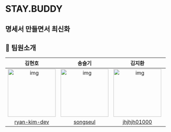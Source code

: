 # STAY.BUDDY

## 명세서 만들면서 최신화

## 📌 팀원소개

|                                                       김현호                                                       |                                                                         송슬기                                                                        |                                                       김지환                                                       |                                                       김용빈                                                       |
| :---------------------------------------------------------------------------------------------------------------------: | :---------------------------------------------------------------------------------------------------------------------------------------------------------: | :---------------------------------------------------------------------------------------------------------------------: | :---------------------------------------------------------------------------------------------------------------------: |
| <img src="https://avatars.githubusercontent.com/u/78180055?v=4" alt="img" height="150px" width="150px" /> | <img src="https://avatars.githubusercontent.com/u/104307213?v=4" alt="img" height="150px" width="150px" /> | <img src="https://avatars.githubusercontent.com/u/104141515?v=4" alt="img" height="150px" width="150px" /> | <img src="https://avatars.githubusercontent.com/u/99226598?v=4" alt="img" height="150px" width="150px" /> |
|                                      [ryan-kim-dev](https://github.com/ryan-kim-dev)                                      |                                                           [songseul](https://github.com/songseul)                                                           |                                            [jhjhjh01000](https://github.com/jhjhjh01000)                                            |                                  [yongbin77](https://github.com/yongbin77)
